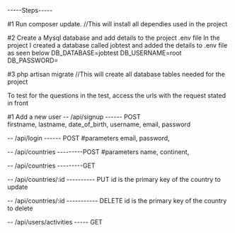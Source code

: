 -----Steps-----

#1 Run composer update. //This will install all dependies used in the project

#2 Create a Mysql database and add details to the project .env file
 In the project I created a database called jobtest and added the details to .env file as seen below
    DB_DATABASE=jobtest
    DB_USERNAME=root
    DB_PASSWORD=

#3 php artisan migrate //This will create all database tables needed for the project

To test for the questions in the test, access the urls with the request stated in front

#1 Add a new user
-- /api/signup ------ POST  
firstname, 
lastname, 
date_of_birth, 
username, 
email, 
password
 
-- /api/login ------ POST
#parameters
email, 
password, 

-- /api/countries ---------POST
#parameters
name, 
continent, 

-- /api/countries   ---------GET

-- /api/countries/:id ---------- PUT
id is the primary key of the country to update

-- /api/countries/:id ----------- DELETE
id is the primary key of the country to delete

-- /api/users/activities ----- GET
 
